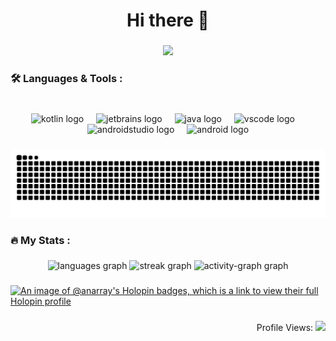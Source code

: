 

<h1 align="center">Hi there 👋</h1>

###

<div align="center">
  <img height="200" src="https://media.giphy.com/media/9Y1wF3wx1Dex8w9wxL/giphy.gif"  />
</div>

###

<h3 align="left">🛠 Languages & Tools :</h3>

###

<br clear="both">

<div align="center">
  <img src="https://cdn.jsdelivr.net/gh/devicons/devicon/icons/kotlin/kotlin-original.svg" height="40" alt="kotlin logo"  />
  <img width="12" />
  <img src="https://cdn.jsdelivr.net/gh/devicons/devicon/icons/jetbrains/jetbrains-original.svg" height="40" alt="jetbrains logo"  />
  <img width="12" />
  <img src="https://cdn.jsdelivr.net/gh/devicons/devicon/icons/java/java-original.svg" height="40" alt="java logo"  />
  <img width="12" />
  <img src="https://cdn.jsdelivr.net/gh/devicons/devicon/icons/vscode/vscode-original.svg" height="40" alt="vscode logo"  />
  <img width="12" />
  <img src="https://cdn.jsdelivr.net/gh/devicons/devicon/icons/androidstudio/androidstudio-original.svg" height="40" alt="androidstudio logo"  />
  <img width="12" />
  <img src="https://cdn.jsdelivr.net/gh/devicons/devicon/icons/android/android-original.svg" height="40" alt="android logo"  />
</div>

###

  <img src="https://raw.githubusercontent.com/An-Array/An-Array/output/snake.svg" alt="Snake animation" />
  
###

<h3 align="left">🔥   My Stats :</h3>

###

<div align="center">
  <img src="https://github-readme-stats.vercel.app/api/top-langs?username=An-Array&locale=en&hide_title=false&layout=compact&card_width=320&langs_count=5&theme=nightowl&hide_border=false&order=2" height="150" alt="languages graph"  />
  <img src="https://streak-stats.demolab.com?user=An-Array&locale=en&mode=daily&theme=nightowl&hide_border=false&border_radius=5&order=3" height="150" alt="streak graph"  />

  <img src="https://github-readme-activity-graph.vercel.app/graph?username=An-Array&radius=20&theme=nightowl&area=true&order=5&hide_border=true&hide_title=true" height="300" alt="activity-graph graph"  />
</div>

###

[![An image of @anarray's Holopin badges, which is a link to view their full Holopin profile](https://holopin.me/anarray)](https://holopin.io/@anarray)

###

<div align="right">
  <p>Profile Views: <img src="https://profile-counter.glitch.me/An-Array/count.svg?"  /></p>
</div>

###
